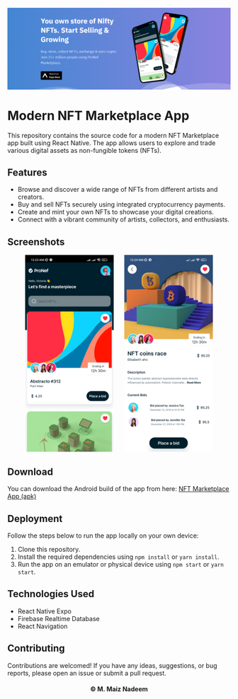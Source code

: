 ![Banner Image](https://github.com/MaizNadeem/NFT-Marketplace/blob/firebase/images/Banner.png)

# Modern NFT Marketplace App

This repository contains the source code for a modern NFT Marketplace app built using React Native. The app allows users to explore and trade various digital assets as non-fungible tokens (NFTs).

## Features

- Browse and discover a wide range of NFTs from different artists and creators.
- Buy and sell NFTs securely using integrated cryptocurrency payments.
- Create and mint your own NFTs to showcase your digital creations.
- Connect with a vibrant community of artists, collectors, and enthusiasts.

## Screenshots

<div align="center">
  <img src="https://github.com/MaizNadeem/NFT-Marketplace/blob/firebase/images/Image%201.jpg" alt="Home Page" width="200px" style="margin-right: 20px" />
  <img src="https://github.com/MaizNadeem/NFT-Marketplace/blob/firebase/images/Image%202.jpg" alt="Details Page" width="200px" />
</div>

## Download

You can download the Android build of the app from here: [NFT Marketplace App (apk)]()

## Deployment

Follow the steps below to run the app locally on your own device:

1. Clone this repository.
2. Install the required dependencies using `npm install` or `yarn install`.
3. Run the app on an emulator or physical device using `npm start` or `yarn start`.

## Technologies Used

- React Native Expo
- Firebase Realtime Database
- React Navigation

## Contributing

Contributions are welcomed! If you have any ideas, suggestions, or bug reports, please open an issue or submit a pull request.

<h4 align="center"> © M. Maiz Nadeem </h4>
